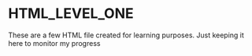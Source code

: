 # HTML_LEVEL_ONE
These are a few HTML file created for learning purposes. Just keeping it here to 
monitor my progress

